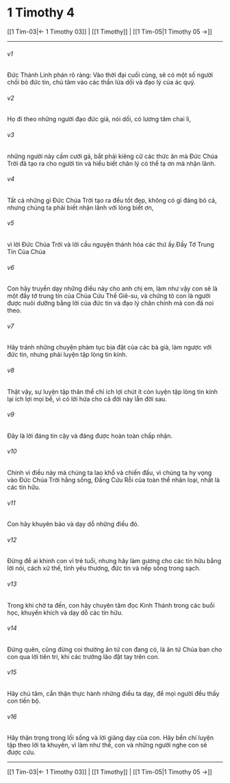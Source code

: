 # 1 Timothy 4

[[1 Tim-03|← 1 Timothy 03]] | [[1 Timothy]] | [[1 Tim-05|1 Timothy 05 →]]
***



###### v1 
Đức Thánh Linh phán rõ ràng: Vào thời đại cuối cùng, sẽ có một số người chối bỏ đức tin, chú tâm vào các thần lừa dối và đạo lý của ác quỷ. 

###### v2 
Họ đi theo những người đạo đức giả, nói dối, có lương tâm chai lì, 

###### v3 
những người này cấm cưới gả, bắt phải kiêng cữ các thức ăn mà Đức Chúa Trời đã tạo ra cho người tin và hiểu biết chân lý có thể tạ ơn mà nhận lãnh. 

###### v4 
Tất cả những gì Đức Chúa Trời tạo ra đều tốt đẹp, không có gì đáng bỏ cả, nhưng chúng ta phải biết nhận lãnh với lòng biết ơn, 

###### v5 
vì lời Đức Chúa Trời và lời cầu nguyện thánh hóa các thứ ấy.Đầy Tớ Trung Tín Của Chúa 

###### v6 
Con hãy truyền dạy những điều này cho anh chị em, làm như vậy con sẽ là một đầy tớ trung tín của Chúa Cứu Thế Giê-su, và chứng tỏ con là người được nuôi dưỡng bằng lời của đức tin và đạo lý chân chính mà con đã noi theo. 

###### v7 
Hãy tránh những chuyện phàm tục bịa đặt của các bà già, làm ngược với đức tin, nhưng phải luyện tập lòng tin kính. 

###### v8 
Thật vậy, sự luyện tập thân thể chỉ ích lợi chút ít còn luyện tập lòng tin kính lại ích lợi mọi bề, vì có lời hứa cho cả đời này lẫn đời sau. 

###### v9 
Đây là lời đáng tin cậy và đáng được hoàn toàn chấp nhận. 

###### v10 
Chính vì điều này mà chúng ta lao khổ và chiến đấu, vì chúng ta hy vọng vào Đức Chúa Trời hằng sống, Đấng Cứu Rỗi của toàn thể nhân loại, nhất là các tín hữu. 

###### v11 
Con hãy khuyên bảo và dạy dỗ những điều đó. 

###### v12 
Đừng để ai khinh con vì trẻ tuổi, nhưng hãy làm gương cho các tín hữu bằng lời nói, cách xử thế, tình yêu thương, đức tin và nếp sống trong sạch. 

###### v13 
Trong khi chờ ta đến, con hãy chuyên tâm đọc Kinh Thánh trong các buổi học, khuyến khích và dạy dỗ các tín hữu. 

###### v14 
Đừng quên, cũng đừng coi thường ân tứ con đang có, là ân tứ Chúa ban cho con qua lời tiên tri, khi các trưởng lão đặt tay trên con. 

###### v15 
Hãy chú tâm, cẩn thận thực hành những điều ta dạy, để mọi người đều thấy con tiến bộ. 

###### v16 
Hãy thận trọng trong lối sống và lời giảng dạy của con. Hãy bền chí luyện tập theo lời ta khuyên, vì làm như thế, con và những người nghe con sẽ được cứu.

***
[[1 Tim-03|← 1 Timothy 03]] | [[1 Timothy]] | [[1 Tim-05|1 Timothy 05 →]]

